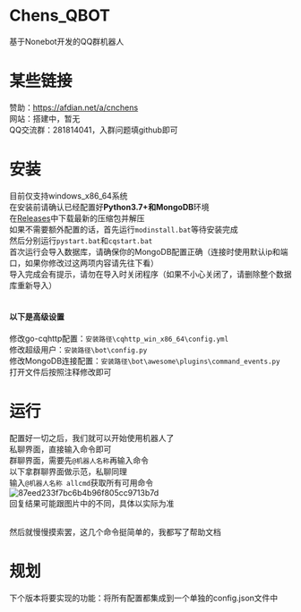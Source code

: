 # Chens_QBOT
基于Nonebot开发的QQ群机器人

# 某些链接
赞助：https://afdian.net/a/cnchens
<br>
网站：搭建中，暂无
<br>
QQ交流群：281814041，入群问题填github即可

# 安装
目前仅支持windows_x86_64系统
<br>
在安装前请确认已经配置好**Python3.7+**和**MongoDB**环境
<br>
在[Releases](https://github.com/cnchens/ChensBOT/releases)中下载最新的压缩包并解压
<br>
如果不需要额外配置的话，首先运行`modinstall.bat`等待安装完成
<br>
然后分别运行`pystart.bat`和`cqstart.bat`
<br>
首次运行会导入数据库，请确保你的MongoDB配置正确（连接时使用默认ip和端口，如果你修改过这两项内容请先往下看）
<br>
导入完成会有提示，请勿在导入时关闭程序（如果不小心关闭了，请删除整个数据库重新导入）
<br>
<br>
#### 以下是高级设置
修改go-cqhttp配置：`安装路径\cqhttp_win_x86_64\config.yml`
<br>
修改超级用户：`安装路径\bot\config.py`
<br>
修改MongoDB连接配置：`安装路径\bot\awesome\plugins\command_events.py`
<br>
打开文件后按照注释修改即可

# 运行
配置好一切之后，我们就可以开始使用机器人了
<br>
私聊界面，直接输入命令即可
<br>
群聊界面，需要先`@机器人名称`再输入命令
<br>
以下拿群聊界面做示范，私聊同理
<br>
输入`@机器人名称 allcmd`获取所有可用命令
<br>
![87eed233f7bc6b4b96f805cc9713b7d](https://user-images.githubusercontent.com/116929900/203548805-48ac768b-ac3f-4e1b-adbc-dec8324ca557.jpg)
<br>
回复结果可能跟图片中的不同，具体以实际为准
<br>

<br>
然后就慢慢摸索罢，这几个命令挺简单的，我都写了帮助文档

# 规划
下个版本将要实现的功能：将所有配置都集成到一个单独的config.json文件中
